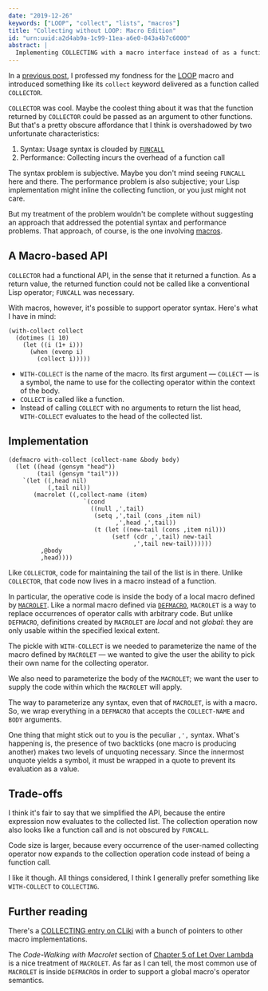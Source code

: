 ```yaml
---
date: "2019-12-26"
keywords: ["LOOP", "collect", "lists", "macros"]
title: "Collecting without LOOP: Macro Edition"
id: "urn:uuid:a2d4ab9a-1c99-11ea-a6e0-843a4b7c6000"
abstract: |
  Implementing COLLECTING with a macro interface instead of as a function.
---
```


In a [previous post](collecting.html), I professed my fondness for the
[LOOP][loop] macro and introduced something like its `collect` keyword
delivered as a function called `COLLECTOR`.

`COLLECTOR` was cool. Maybe the coolest thing about it was that the
function returned by `COLLECTOR` could be passed as an argument to
other functions. But that's a pretty obscure affordance that I think
is overshadowed by two unfortunate characteristics:

1. Syntax: Usage syntax is clouded by [`FUNCALL`][funcall]
1. Performance: Collecting incurs the overhead of a function call

The syntax problem is subjective. Maybe you don't mind seeing
`FUNCALL` here and there. The performance problem is also subjective;
your Lisp implementation might inline the collecting function, or you
just might not care.

But my treatment of the problem wouldn't be complete without
suggesting an approach that addressed the potential syntax and
performance problems. That approach, of course, is the one involving
[macros][pcl-macros].

## A Macro-based API

`COLLECTOR` had a functional API, in the sense that it returned a
function. As a return value, the returned function could not be called
like a conventional Lisp operator; `FUNCALL` was necessary.

With macros, however, it's possible to support operator syntax. Here's
what I have in mind:

~~~{.lisp}
(with-collect collect
  (dotimes (i 10)
    (let ((i (1+ i)))
      (when (evenp i)
        (collect i)))))
~~~

* `WITH-COLLECT` is the name of the macro. Its first argument &mdash;
  `COLLECT` &mdash; is a symbol, the name to use for the collecting
  operator within the context of the body.
* `COLLECT` is called like a function.
* Instead of calling `COLLECT` with no arguments to return the list
  head, `WITH-COLLECT` evaluates to the head of the collected list.

## Implementation

~~~{.lisp}
(defmacro with-collect (collect-name &body body)
  (let ((head (gensym "head"))
        (tail (gensym "tail")))
    `(let ((,head nil)
           (,tail nil))
       (macrolet ((,collect-name (item)
                     `(cond
                       ((null ,',tail)
                        (setq ,',tail (cons ,item nil)
                              ,',head ,',tail))
                        (t (let ((new-tail (cons ,item nil)))
                             (setf (cdr ,',tail) new-tail
                                   ,',tail new-tail))))))
         ,@body
         ,head))))
~~~

Like `COLLECTOR`, code for maintaining the tail of the list is in
there. Unlike `COLLECTOR`, that code now lives in a macro instead of a
function.

In particular, the operative code is inside the body of a local macro
defined by [`MACROLET`][macrolet]. Like a normal macro defined via
[`DEFMACRO`][defmacro], `MACROLET` is a way to replace occurrences of
operator calls with arbitrary code. But unlike `DEFMACRO`, definitions
created by `MACROLET` are _local_ and not _global_: they are only
usable within the specified lexical extent.

The pickle with `WITH-COLLECT` is we needed to parameterize the name
of the macro defined by `MACROLET` &mdash; we wanted to give the user
the ability to pick their own name for the collecting operator.

We also need to parameterize the body of the `MACROLET`; we want the
user to supply the code within which the `MACROLET` will apply.

The way to parameterize any syntax, even that of `MACROLET`, is with a
macro. So, we wrap everything in a `DEFMACRO` that accepts the
`COLLECT-NAME` and `BODY` arguments.

One thing that might stick out to you is the peculiar `,',`
syntax. What's happening is, the presence of two backticks (one macro
is producing another) makes two levels of unquoting necessary. Since
the innermost unquote yields a symbol, it must be wrapped in a quote
to prevent its evaluation as a value.

## Trade-offs

I think it's fair to say that we simplified the API, because the
entire expression now evaluates to the collected list. The collection
operation now also looks like a function call and is not obscured by
`FUNCALL`.

Code size is larger, because every occurrence of the user-named
collecting operator now expands to the collection operation code
instead of being a function call.

I like it though. All things considered, I think I generally prefer
something like `WITH-COLLECT` to `COLLECTING`.

## Further reading

There's a [COLLECTING entry on CLiki][collecting-clwiki] with a bunch
of pointers to other macro implementations.

The _Code-Walking with Macrolet_ section of [Chapter 5 of Let Over
Lambda][lol] is a nice treatment of `MACROLET`. As far as I can tell,
the most common use of `MACROLET` is inside `DEFMACRO`s in order to
support a global macro's operator semantics.

[loop]: http://www.lispworks.com/documentation/HyperSpec/Body/m_loop.htm
[funcall]: http://www.lispworks.com/documentation/HyperSpec/Body/f_funcal.htm
[pcl-macros]: http://www.gigamonkeys.com/book/macros-defining-your-own.html
[inline]: http://www.lispworks.com/documentation/HyperSpec/Body/d_inline.htm
[macrolet]: http://www.lispworks.com/documentation/HyperSpec/Body/s_flet_.htm
[defmacro]: http://www.lispworks.com/documentation/HyperSpec/Body/m_defmac.htm#defmacro
[collecting-clwiki]: https://www.cliki.net/COLLECTING
[lol]: https://letoverlambda.com/textmode.cl/guest/chap5.html
